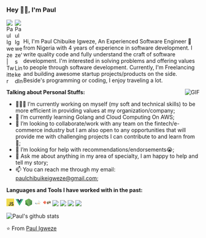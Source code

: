 ### Hey 👋🏽, I'm Paul

<a href="https://twitter.com/porhIg">
  <img align="left" alt="Paul Igweze | Twitter" width="22px" src="https://cdn.cdnlogo.com/logos/t/96/twitter-icon.svg" />
</a>
<a href="https://www.linkedin.com/in/paul-igweze/">
  <img align="left" alt="Paul Igweze's LinkedIn" width="22px" src="https://cdn.cdnlogo.com/logos/l/66/linkedin-icon.svg" />
</a>
<br />
<br />

Hi, I'm Paul Chibuike Igweze, An Experienced Software Engineer 🚀 from Nigeria with 4 years of experience in software development. I write quality code and fully understand the craft of software development. I'm interested in solving problems and offering values to people through software development. Currently, I'm Freelancing and building awesome startup projects/products on the side. Beside's programming or coding, I enjoy traveling a lot.

  <img align="right" alt="GIF" src="https://media.giphy.com/media/836HiJc7pgzy8iNXCn/giphy.gif" />
  
**Talking about Personal Stuffs:**

- 👨🏽‍💻 I’m currently working on myself (my soft and technical skills) to be more efficient in providing values at my organization/company;
- 🌱 I’m currently learning Golang and Cloud Computing On AWS; 
- 👯 I’m looking to collaborate/work with any team on the fintech/e-commerce industry but I am also open to any opportunities that will provide me with challenging projects I can contribute to and learn from🤝;
- 🤔 I’m looking for help with recommendations/endorsements😭;
- 💬 Ask me about anything in my area of specialty, I am happy to help and tell my story;
- 📫 You can reach me through my email: paulchibuikeigweze@gmail.com;

**Languages and Tools I have worked with in the past:**  

<code><img height="20" src="https://raw.githubusercontent.com/github/explore/80688e429a7d4ef2fca1e82350fe8e3517d3494d/topics/javascript/javascript.png"></code>
<code><img height="20" src="https://raw.githubusercontent.com/github/explore/80688e429a7d4ef2fca1e82350fe8e3517d3494d/topics/vue/vue.png"></code>
<code><img height="20" src="https://raw.githubusercontent.com/github/explore/80688e429a7d4ef2fca1e82350fe8e3517d3494d/topics/nodejs/nodejs.png"></code>
<code><img height="20" src="https://raw.githubusercontent.com/github/explore/80688e429a7d4ef2fca1e82350fe8e3517d3494d/topics/mysql/mysql.png"></code>
<code><img height="20" src="https://raw.githubusercontent.com/github/explore/80688e429a7d4ef2fca1e82350fe8e3517d3494d/topics/git/git.png"></code>
<code><img height="20" src="https://raw.githubusercontent.com/jmnote/z-icons/master/svg/go.svg"></code>
<code><img height="20" src="https://raw.githubusercontent.com/jmnote/z-icons/master/svg/php.svg"></code>
<code><img height="20" src="https://cdn.jsdelivr.net/gh/devicons/devicon/icons/laravel/laravel-plain.svg" /></code>
<code><img height="20" src="https://raw.githubusercontent.com/jmnote/z-icons/master/svg/bootstrap.svg"></code>


![Paul's github stats](https://github-readme-stats.vercel.app/api?username=chibuikeIg&show_icons=true&hide_border=true)

⭐️ From [Paul Igweze](https://github.com/chibuikeIg)
